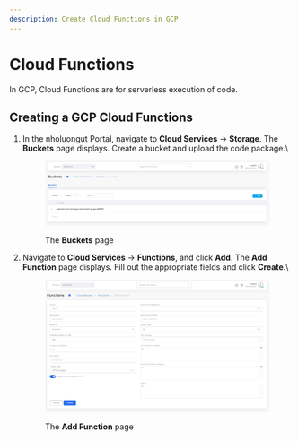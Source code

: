 ```yaml
---
description: Create Cloud Functions in GCP
---
```


# Cloud Functions

In GCP, Cloud Functions are for serverless execution of code.

## Creating a GCP Cloud Functions

1.  In the nholuongut Portal, navigate to **Cloud Services** -> **Storage**. The **Buckets** page displays. Create a bucket and upload the code package.\


    <div align="left">

    <figure><img src="../../.gitbook/assets/image (259).png" alt=""><figcaption><p>The <strong>Buckets</strong> page</p></figcaption></figure>

    </div>


2.  Navigate to **Cloud Services** -> **Functions**, and click **Add**. The **Add Function** page displays. Fill out the appropriate fields and click **Create**.\


    <div align="left">

    <figure><img src="../../.gitbook/assets/image (260).png" alt=""><figcaption><p>The <strong>Add Function</strong> page</p></figcaption></figure>

    </div>
